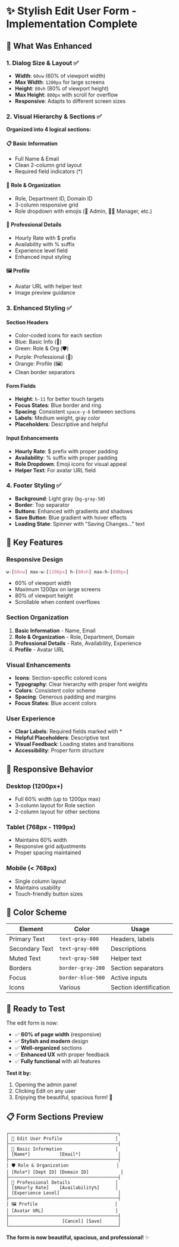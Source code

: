 # ✨ Stylish Edit User Form - Implementation Complete

## 🎨 **What Was Enhanced**

### **1. Dialog Size & Layout** ✅
- **Width**: `60vw` (60% of viewport width)
- **Max Width**: `1200px` for large screens
- **Height**: `80vh` (80% of viewport height)
- **Max Height**: `800px` with scroll for overflow
- **Responsive**: Adapts to different screen sizes

### **2. Visual Hierarchy & Sections** ✅
**Organized into 4 logical sections:**

#### 📋 **Basic Information**
- Full Name & Email
- Clean 2-column grid layout
- Required field indicators (*)

#### 🏢 **Role & Organization** 
- Role, Department ID, Domain ID
- 3-column responsive grid
- Role dropdown with emojis (👑 Admin, 👨‍💼 Manager, etc.)

#### 💼 **Professional Details**
- Hourly Rate with $ prefix
- Availability with % suffix
- Experience level field
- Enhanced input styling

#### 🖼️ **Profile**
- Avatar URL with helper text
- Image preview guidance

### **3. Enhanced Styling** ✅

#### **Section Headers**
- Color-coded icons for each section
- Blue: Basic Info (👤)
- Green: Role & Org (🛡️) 
- Purple: Professional (💼)
- Orange: Profile (🖼️)
- Clean border separators

#### **Form Fields**
- **Height**: `h-11` for better touch targets
- **Focus States**: Blue border and ring
- **Spacing**: Consistent `space-y-6` between sections
- **Labels**: Medium weight, gray color
- **Placeholders**: Descriptive and helpful

#### **Input Enhancements**
- **Hourly Rate**: $ prefix with proper padding
- **Availability**: % suffix with proper padding
- **Role Dropdown**: Emoji icons for visual appeal
- **Helper Text**: For avatar URL field

### **4. Footer Styling** ✅
- **Background**: Light gray (`bg-gray-50`)
- **Border**: Top separator
- **Buttons**: Enhanced with gradients and shadows
- **Save Button**: Blue gradient with hover effects
- **Loading State**: Spinner with "Saving Changes..." text

## 🎯 **Key Features**

### **Responsive Design**
```css
w-[60vw] max-w-[1200px] h-[80vh] max-h-[800px]
```
- 60% of viewport width
- Maximum 1200px on large screens
- 80% of viewport height
- Scrollable when content overflows

### **Section Organization**
1. **Basic Information** - Name, Email
2. **Role & Organization** - Role, Department, Domain
3. **Professional Details** - Rate, Availability, Experience
4. **Profile** - Avatar URL

### **Visual Enhancements**
- **Icons**: Section-specific colored icons
- **Typography**: Clear hierarchy with proper font weights
- **Colors**: Consistent color scheme
- **Spacing**: Generous padding and margins
- **Focus States**: Blue accent colors

### **User Experience**
- **Clear Labels**: Required fields marked with *
- **Helpful Placeholders**: Descriptive text
- **Visual Feedback**: Loading states and transitions
- **Accessibility**: Proper form structure

## 📱 **Responsive Behavior**

### **Desktop (1200px+)**
- Full 60% width (up to 1200px max)
- 3-column layout for Role section
- 2-column layout for other sections

### **Tablet (768px - 1199px)**
- Maintains 60% width
- Responsive grid adjustments
- Proper spacing maintained

### **Mobile (< 768px)**
- Single column layout
- Maintains usability
- Touch-friendly button sizes

## 🎨 **Color Scheme**

| Element | Color | Usage |
|---------|-------|-------|
| Primary Text | `text-gray-800` | Headers, labels |
| Secondary Text | `text-gray-600` | Descriptions |
| Muted Text | `text-gray-500` | Helper text |
| Borders | `border-gray-200` | Section separators |
| Focus | `border-blue-500` | Active inputs |
| Icons | Various | Section identification |

## 🚀 **Ready to Test**

The edit form is now:
- ✅ **60% of page width** (responsive)
- ✅ **Stylish and modern** design
- ✅ **Well-organized** sections
- ✅ **Enhanced UX** with proper feedback
- ✅ **Fully functional** with all features

**Test it by:**
1. Opening the admin panel
2. Clicking Edit on any user
3. Enjoying the beautiful, spacious form! 🎉

## 📋 **Form Sections Preview**

```
┌─────────────────────────────────────────┐
│ 👤 Edit User Profile                    │
├─────────────────────────────────────────┤
│ 👤 Basic Information                    │
│ [Name*]           [Email*]              │
├─────────────────────────────────────────┤
│ 🛡️ Role & Organization                  │
│ [Role*] [Dept ID] [Domain ID]            │
├─────────────────────────────────────────┤
│ 💼 Professional Details                 │
│ [$Hourly Rate]    [Availability%]      │
│ [Experience Level]                      │
├─────────────────────────────────────────┤
│ 🖼️ Profile                             │
│ [Avatar URL]                           │
├─────────────────────────────────────────┤
│                    [Cancel] [Save]      │
└─────────────────────────────────────────┘
```

**The form is now beautiful, spacious, and professional!** ✨

